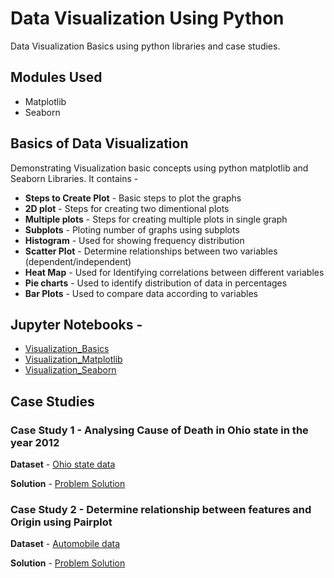 # Data Visualization Using Python

Data Visualization Basics using python libraries and case studies.

## Modules Used

- Matplotlib
- Seaborn

## Basics of Data Visualization

Demonstrating Visualization basic concepts using python matplotlib and Seaborn Libraries. It contains -

- **Steps to Create Plot** - Basic steps to plot the graphs
- **2D plot** - Steps for creating two dimentional plots
- **Multiple plots** - Steps for creating multiple plots in single graph
- **Subplots** - Ploting number of graphs using subplots
- **Histogram** - Used for showing frequency distribution
- **Scatter Plot** - Determine relationships between two variables (dependent/independent)
- **Heat Map** - Used for Identifying correlations between different variables
- **Pie charts** - Used to identify distribution of data in percentages
- **Bar Plots** - Used to compare data according to variables

## Jupyter Notebooks -

- [Visualization_Basics](https://github.com/Rahul1097/Data-Science-with-Python/blob/master/Data%20Visualization/Visualization_Basics.ipynb)
- [Visualization_Matplotlib](https://github.com/Rahul1097/Data-Science-with-Python/blob/master/Data%20Visualization/Visualization_Matplotlib.ipynb)
- [Visualization_Seaborn](https://github.com/Rahul1097/Data-Science-with-Python/blob/master/Data%20Visualization/Visualization_Seaborn.ipynb)

## Case Studies

### Case Study 1 - Analysing Cause of Death in Ohio state in the year 2012

**Dataset** - [Ohio state data](https://github.com/Rahul1097/Data-Science-with-Python/blob/master/Data%20Visualization/Ohio_state_data.txt)

**Solution** - [Problem Solution](https://github.com/Rahul1097/Data-Science-with-Python/blob/master/Data%20Visualization/Analysing%20Cause%20of%20Death.ipynb)


### Case Study 2 - Determine relationship between features and Origin using Pairplot

**Dataset** - [Automobile data](https://github.com/Rahul1097/Data-Science-with-Python/blob/master/Data%20Visualization/auto_data.csv)

**Solution** - [Problem Solution](https://github.com/Rahul1097/Data-Science-with-Python/blob/master/Data%20Visualization/Draw%20a%20pair%20plot%20using%20seaborn%20library.ipynb)
